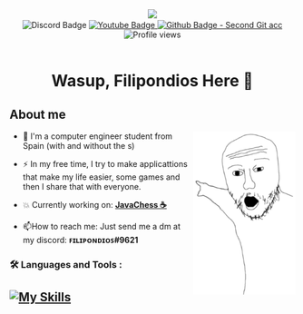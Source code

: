 <div class="first-look" align="center">
    <img src="https://media3.giphy.com/media/KJmbSTSyIzetubNgJ5/giphy.gif?cid=790b76112d0fc2cd68e09ce9d1506f0ab99d7ff5d1196ed1&rid=giphy.gif&ct=s" width="150"></img>
</div>

<div id="badges" align="center">
  <a>
    <img src="https://img.shields.io/badge/Discord-blue?color=738adb&label=Filipondios-9621&logo=discord&logoColor=white&style=for-the-badge" alt="Discord Badge"/>
  </a>
  <a href="https://www.youtube.com/channel/UC5JVo0NNlbDJNQQNGScz6pA">
    <img src="https://img.shields.io/badge/YouTube-red?style=for-the-badge&logo=youtube&label=DarknessKot&color=d77982" alt="Youtube Badge"/>
  </a>
  <a href="https://github.com/dpv927">
    <img src="https://img.shields.io/badge/Github-grey?style=for-the-badge&logo=github&label=dvp927&color=df967f" alt="Github Badge - Second Git acc"/>
  </a>
</div>

<div id="badges" align="center">
  <img src="https://komarev.com/ghpvc/?username=filipondios&style=for-the-badge&color=007ec6" alt="Profile views"/>
</div>

<br>

<h1 align="center">Wasup, Filipondios Here 🗿</h1>

## About me

<img align=right src="wo1.png" width=180></img>

- :telescope: I'm a computer engineer student from Spain (with and without the s)

- :zap: In my free time, I try to make applicattions that make my life easier, some games and then I share that with everyone.

- :boom: Currently working on: <b><a href="https://github.com/Filipondios/JavaChess">JavaChess ☕</a></b>

- :mailbox:How to reach me: Just send me a dm at my discord: <b>ꜰɪʟɪᴘᴏɴᴅɪᴏꜱ#9621</b>

### :hammer_and_wrench: Languages and Tools :

[![My Skills](https://skillicons.dev/icons?i=java,bash,rust,python,html,css,js,git,vscode,idea,neovim)](https://skillicons.dev)
---

